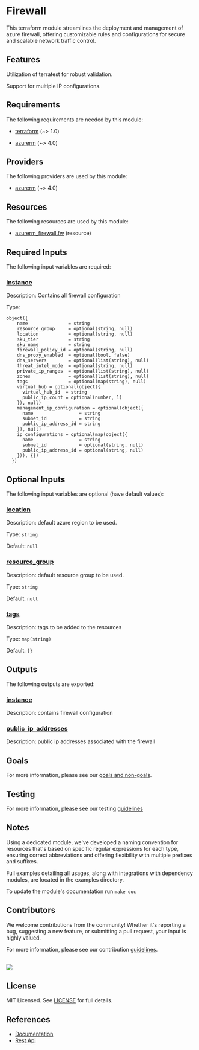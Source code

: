 # Firewall

This terraform module streamlines the deployment and management of azure firewall, offering customizable rules and configurations for secure and scalable network traffic control.

## Features

Utilization of terratest for robust validation.

Support for multiple IP configurations.

<!-- BEGIN_TF_DOCS -->
## Requirements

The following requirements are needed by this module:

- <a name="requirement_terraform"></a> [terraform](#requirement\_terraform) (~> 1.0)

- <a name="requirement_azurerm"></a> [azurerm](#requirement\_azurerm) (~> 4.0)

## Providers

The following providers are used by this module:

- <a name="provider_azurerm"></a> [azurerm](#provider\_azurerm) (~> 4.0)

## Resources

The following resources are used by this module:

- [azurerm_firewall.fw](https://registry.terraform.io/providers/hashicorp/azurerm/latest/docs/resources/firewall) (resource)

## Required Inputs

The following input variables are required:

### <a name="input_instance"></a> [instance](#input\_instance)

Description: Contains all firewall configuration

Type:

```hcl
object({
    name               = string
    resource_group     = optional(string, null)
    location           = optional(string, null)
    sku_tier           = string
    sku_name           = string
    firewall_policy_id = optional(string, null)
    dns_proxy_enabled  = optional(bool, false)
    dns_servers        = optional(list(string), null)
    threat_intel_mode  = optional(string, null)
    private_ip_ranges  = optional(list(string), null)
    zones              = optional(list(string), null)
    tags               = optional(map(string), null)
    virtual_hub = optional(object({
      virtual_hub_id  = string
      public_ip_count = optional(number, 1)
    }), null)
    management_ip_configuration = optional(object({
      name                 = string
      subnet_id            = string
      public_ip_address_id = string
    }), null)
    ip_configurations = optional(map(object({
      name                 = string
      subnet_id            = optional(string, null)
      public_ip_address_id = optional(string, null)
    })), {})
  })
```

## Optional Inputs

The following input variables are optional (have default values):

### <a name="input_location"></a> [location](#input\_location)

Description: default azure region to be used.

Type: `string`

Default: `null`

### <a name="input_resource_group"></a> [resource\_group](#input\_resource\_group)

Description: default resource group to be used.

Type: `string`

Default: `null`

### <a name="input_tags"></a> [tags](#input\_tags)

Description: tags to be added to the resources

Type: `map(string)`

Default: `{}`

## Outputs

The following outputs are exported:

### <a name="output_instance"></a> [instance](#output\_instance)

Description: contains firewall configuration

### <a name="output_public_ip_addresses"></a> [public\_ip\_addresses](#output\_public\_ip\_addresses)

Description: public ip addresses associated with the firewall
<!-- END_TF_DOCS -->

## Goals

For more information, please see our [goals and non-goals](./GOALS.md).

## Testing

For more information, please see our testing [guidelines](./TESTING.md)

## Notes

Using a dedicated module, we've developed a naming convention for resources that's based on specific regular expressions for each type, ensuring correct abbreviations and offering flexibility with multiple prefixes and suffixes.

Full examples detailing all usages, along with integrations with dependency modules, are located in the examples directory.

To update the module's documentation run `make doc`

## Contributors

We welcome contributions from the community! Whether it's reporting a bug, suggesting a new feature, or submitting a pull request, your input is highly valued.

For more information, please see our contribution [guidelines](./CONTRIBUTING.md). <br><br>

<a href="https://github.com/cloudnationhq/terraform-azure-fw/graphs/contributors">
  <img src="https://contrib.rocks/image?repo=cloudnationhq/terraform-azure-fw" />
</a>

## License

MIT Licensed. See [LICENSE](./LICENSE) for full details.

## References

- [Documentation](https://learn.microsoft.com/en-us/azure/firewall/)
- [Rest Api](https://learn.microsoft.com/en-us/rest/api/firewall/azure-firewalls)
